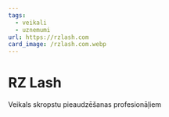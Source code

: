 ```yaml
---
tags:
  - veikali
  - uznemumi
url: https://rzlash.com
card_image: /rzlash.com.webp
---
```


# RZ Lash

Veikals skropstu pieaudzēšanas profesionāļiem
